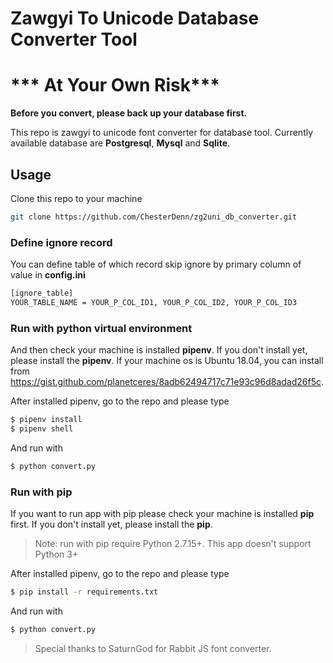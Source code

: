 # Zawgyi To Unicode Database Converter Tool

# *** At Your Own Risk***
**Before you convert, please back up your database first.**

This repo is zawgyi to unicode font converter for database tool. Currently available database are **Postgresql**, **Mysql** and **Sqlite**.

## Usage
Clone this repo to your machine
```sh
git clone https://github.com/ChesterDenn/zg2uni_db_converter.git
```

### Define ignore record
You can define table of which record skip ignore by primary column of value in **config.ini**
```sh
[ignore_table]
YOUR_TABLE_NAME = YOUR_P_COL_ID1, YOUR_P_COL_ID2, YOUR_P_COL_ID3
```

### Run with python virtual environment
And then check your machine is installed **pipenv**. If you don't install yet, please install the **pipenv**. If your machine os is Ubuntu 18.04, you can install from https://gist.github.com/planetceres/8adb62494717c71e93c96d8adad26f5c.

After installed pipenv, go to the repo and please type
```sh
$ pipenv install
$ pipenv shell
```

And run with

```sh
$ python convert.py
```

### Run with pip
If you want to run app with pip please check your machine is installed **pip** first. If you don't install yet, please install the **pip**.

> Note: run with pip require Python 2.7.15+. This app doesn't support Python 3+

After installed pipenv, go to the repo and please type
```sh
$ pip install -r requirements.txt
```

And run with

```sh
$ python convert.py
```
 > Special thanks to SaturnGod for Rabbit JS font converter.
